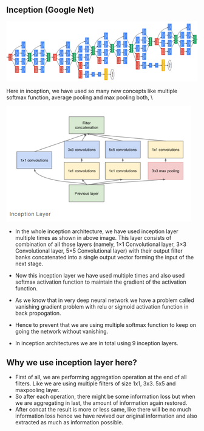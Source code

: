 ## Inception (Google Net)

![alt text](image-21.png)

Here in inception, we have used so many new concepts like multiple softmax function, average pooling and max pooling both, \


![alt text](image-22.png)

- In the whole inception architecture, we have used inception layer multiple times as shown in above image.
This layer consists of combination of all those layers (namely, 1×1 Convolutional layer, 3×3 Convolutional layer, 5×5 Convolutional layer) with their output filter banks concatenated into a single output vector forming the input of the next stage.

- Now this inception layer we have used multiple times and also used softmax activation function to maintain the gradient of the activation function.

- As we know that in very deep neural network we have a problem called vanishing gradient problem with relu or sigmoid activation function in back propogation.
- Hence to prevent that we are using multiple softmax function to keep on going the network without vanishing.

- In inception architectures we are in total using 9 inception layers.


## Why we use inception layer here?

- First of all, we are performing aggregation operation at the end of all filters. Like we are using multiple filters of size 1x1, 3x3. 5x5 and maxpooling layer.
- So after each operation, there might be some information loss but when we are aggregating in last, the amount of information again restored.
- After concat the result is more or less same, like there will be no much information loss hence we have revived our original information and also extracted as much as information possible. 


